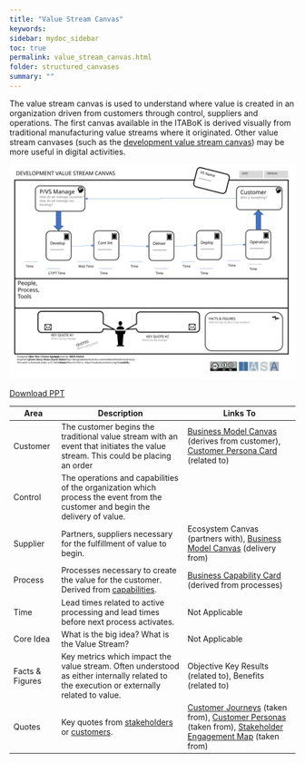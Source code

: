 ```yaml
---
title: "Value Stream Canvas"
keywords: 
sidebar: mydoc_sidebar
toc: true
permalink: value_stream_canvas.html
folder: structured_canvases
summary: ""
---
```


The value stream canvas is used to understand where value is created in an organization driven from customers through control, suppliers and operations. The first canvas available in the ITABoK is derived visually from traditional manufacturing value streams where it originated. Other value stream canvases (such as the [development value stream canvas](https://btabok.iasaglobal.org/value-stream-canvas)) may be more useful in digital activities.

![image001](media/value_stream_canvas001.svg)

[Download PPT](media/ppt/transition_roadmap_canvas.ppt)

| Area | Description | Links To |
| --- | --- | --- |
| Customer | The customer begins the traditional value stream with an event that initiates the value stream. This could be placing an order | [Business Model Canvas](https://btabok.iasaglobal.org/business-model-canvas-2/) (derives from customer), [Customer Persona Card](https://btabok.iasaglobal.org/persona-card/) (related to) |
| Control | The operations and capabilities of the organization which process the event from the customer and begin the delivery of value. |   |
| Supplier | Partners, suppliers necessary for the fulfillment of value to begin. | Ecosystem Canvas (partners with), [Business Model Canvas](https://btabok.iasaglobal.org/business-model-canvas-2/) (delivery from) |
| Process | Processes necessary to create the value for the customer. Derived from [capabilities](https://btabok.iasaglobal.org/business-capabilities/). | [Business Capability Card](https://btabok.iasaglobal.org/capability-card/) (derived from processes) |
| Time | Lead times related to active processing and lead times before next process activates. | Not Applicable |
| Core Idea | What is the big idea? What is the Value Stream? | Not Applicable |
| Facts & Figures | Key metrics which impact the value stream. Often understood as either internally related to the execution or externally related to value. | Objective Key Results (related to), Benefits (related to) |
| Quotes | Key quotes from [stakeholders](https://btabok.iasaglobal.org/btabok_3/stakeholders/) or [customers](https://btabok.iasaglobal.org/customer-personas/). | [Customer Journeys](https://btabok.iasaglobal.org/customer-journey-map/) (taken from), [Customer Personas](https://btabok.iasaglobal.org/persona-card/) (taken from), [Stakeholder Engagement Map](https://btabok.iasaglobal.org/stakeholder-engagement-map-card/) (taken from) |